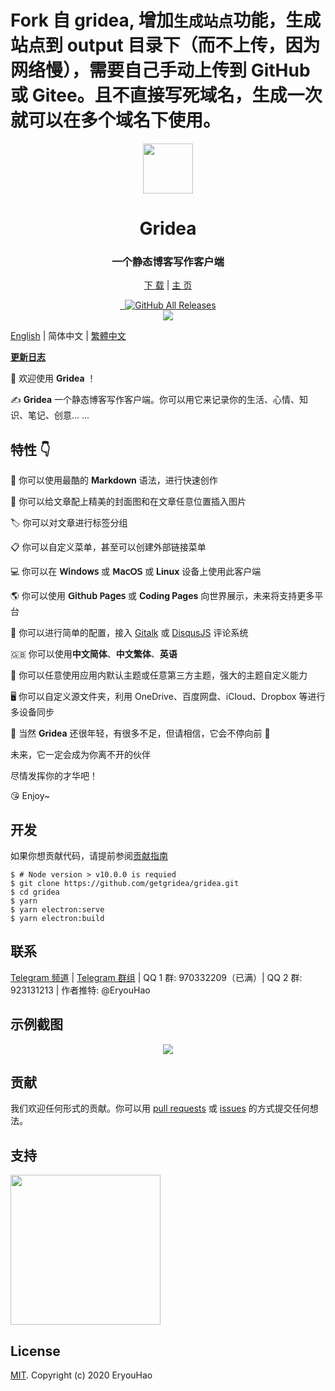 # Fork 自 gridea, 增加`生成站点`功能，生成站点到 output 目录下（而不上传，因为网络慢），需要自己手动上传到 GitHub 或 Gitee。且不直接写死域名，生成一次就可以在多个域名下使用。

<div align="center">
  <a href="https://gridea.dev">
    <img src="public/app-icons/gridea.png"  width="80px" height="80px">
  </a>
  <h1 align="center">
    Gridea
  </h1>
  <h3 align="center">
    一个静态博客写作客户端
  </h3>

[下 载](https://github.com/getgridea/gridea/releases) | [主 页](https://gridea.dev/)

  <a href="https://github.com/getgridea/gridea/releases/latest">
    <img src="https://img.shields.io/github/release/getgridea/gridea.svg?style=flat-square" alt="">
  </a>

  <a href="https://github.com/getgridea/gridea/blob/master/LICENSE">
    <img src="https://img.shields.io/github/license/getgridea/gridea.svg?style=flat-square" alt="">
  </a>

  <a href="https://github.com/getgridea/gridea/releases/latest">
    <img alt="GitHub All Releases" src="https://img.shields.io/github/downloads/getgridea/gridea/total.svg?color=%2312b886&style=flat-square">
  </a>

</div>

<div align="center">
  <img src="gridea-app.png">
</div>

[English](https://github.com/getgridea/gridea/blob/master/README.md) | 简体中文 | [繁體中文](https://github.com/getgridea/gridea/blob/master/README-zh_TW.md)

**[更新日志](https://github.com/getgridea/gridea/blob/master/CHANGELOG.md)**

👏 欢迎使用 **Gridea** ！

✍️ **Gridea** 一个静态博客写作客户端。你可以用它来记录你的生活、心情、知识、笔记、创意... ...

## 特性 👇

📝 你可以使用最酷的 **Markdown** 语法，进行快速创作

🌉 你可以给文章配上精美的封面图和在文章任意位置插入图片

🏷️ 你可以对文章进行标签分组

📋 你可以自定义菜单，甚至可以创建外部链接菜单

💻 你可以在 **𝖶𝗂𝗇𝖽𝗈𝗐𝗌** 或 **𝖬𝖺𝖼𝖮𝖲** 或 **Linux** 设备上使用此客户端

🌎 你可以使用 **𝖦𝗂𝗍𝗁𝗎𝖻 𝖯𝖺𝗀𝖾𝗌** 或 **Coding Pages** 向世界展示，未来将支持更多平台

💬 你可以进行简单的配置，接入 [Gitalk](https://github.com/gitalk/gitalk) 或 [DisqusJS](https://github.com/SukkaW/DisqusJS) 评论系统

🇬🇧 你可以使用**中文简体**、**中文繁体**、**英语**

🌁 你可以任意使用应用内默认主题或任意第三方主题，强大的主题自定义能力

🖥 你可以自定义源文件夹，利用 OneDrive、百度网盘、iCloud、Dropbox 等进行多设备同步

🌱 当然 **Gridea** 还很年轻，有很多不足，但请相信，它会不停向前 🏃

未来，它一定会成为你离不开的伙伴

尽情发挥你的才华吧！

😘 Enjoy~

## 开发

如果你想贡献代码，请提前参阅[贡献指南](https://github.com/getgridea/gridea/wiki/%E8%B4%A1%E7%8C%AE%E6%8C%87%E5%8D%97)

```shell
$ # Node version > v10.0.0 is requied
$ git clone https://github.com/getgridea/gridea.git
$ cd gridea
$ yarn
$ yarn electron:serve
$ yarn electron:build
```

## 联系

[Telegram 频道](https://t.me/joinchat/AAAAAEj82_lma0Y1wmyqUQ) | [Telegram 群组](https://t.me/joinchat/IDY0ahRqb8NPodv95BNpBg) | QQ 1 群: 970332209（已满）| QQ 2 群: 923131213 | 作者推特: @EryouHao

## 示例截图

<div align="center">
  <img src="./files/themes.png">
</div>

## 贡献

我们欢迎任何形式的贡献。你可以用 [pull requests](https://github.com/getgridea/gridea/pulls) 或 [issues](https://github.com/getgridea/gridea/issues) 的方式提交任何想法。

## 支持

<div>
  <img src="./files/wechat.png" width="240px">
</div>

## License

[MIT](https://github.com/getgridea/gridea/blob/master/LICENSE). Copyright (c) 2020 EryouHao
